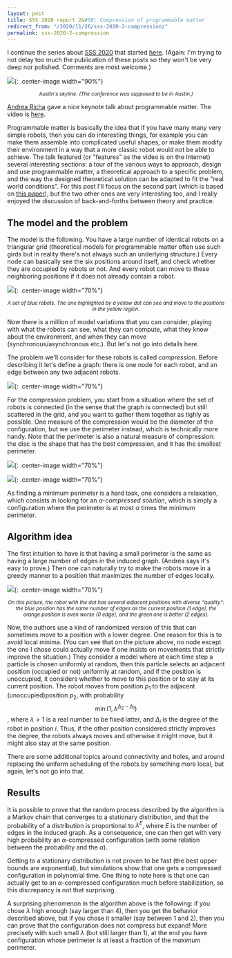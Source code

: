 ```yaml
---
layout: post
title: SSS 2020 report 2&#58; Compression of programmable matter
redirect_from: "/2020/11/26/sss-2020-2-compression/"
permalink: sss-2020-2-compression
---
```


I continue the series about 
[SSS 2020](http://www.cse.msu.edu/~sandeep/SSS2020/index.html) that started 
[here](https://discrete-notes.github.io/sss-2020-1-pulse-distribution).
(Again: I'm trying to not delay too much the publication of these 
posts so they won't be very deep nor polished. Comments are most welcome.)

![](assets/austin-2.png){: .center-image width="90%"}
<p align="center"><small><i>
Austin's skyline. (The conference was supposed to be in Austin.)
</i></small></p>

[Andrea Richa](http://www.public.asu.edu/~aricha/) gave a nice keynote talk 
about programmable matter. 
The video is [here](https://mediaspace.msu.edu/media/SSS+2020A+Day+1A+Keynote+1A+Algorithmic+Programmable+Matter+by+Andrea+Richa/1_deqp1n7k/189882373).


Programmable matter is basically the idea that if you have many many very simple
robots, then you can do interesting things, for example you can make them
assemble into complicated useful shapes, or make them modify their environment 
in a way that a more classic robot would not be able to achieve.
The talk featured (or "features" as the video is on the Internet) 
several interesting sections: a tour of the various ways to approach, design and 
use programmable matter, a theoretical approach to a specific problem, and the 
way the designed theoretical solution can be adapted to fit the "real world 
conditions". For this post I'll focus on the second part (which is based on 
[this paper](https://arxiv.org/pdf/1603.07991.pdf)), but the two other ones
are very interesting too, and I really enjoyed the discussion of back-and-forths
between theory and practice.

## The model and the problem

The model is the following. You have a large number of identical 
robots on a triangular
grid (theoretical models for programmable matter often use such girds but
in reality there's not always such an underlying structure.) Every node can 
basically see the six positions around itself, and check whether they are 
occupied by robots or not. And every robot can move to these neighboring 
positions if it does not already contain  a robot.

![](assets/compression-1.png){: .center-image width="70%"}
<p align="center"><small><i>
A set of blue robots. The one highlighted by a yellow dot can see and move to 
the positions in the yellow region. 
</i></small></p>

Now there is a million of model variations that you can consider, playing with 
what the robots can see, what they can compute, what they know about the 
environment, and when they can move (synchronous/asynchronous etc.). But let's 
not go into details here.

The problem we'll consider for these robots is called *compression*. 
Before describing it let's define a graph: there is one node for each robot, 
and an edge between any two adjacent robots.

![](assets/compression-2.png){: .center-image width="70%"}

For the compression problem, you start from a situation where the set of robots 
is connected (in the sense that the graph is connected) but 
still scattered in the grid, and you want to gather them together as tighly as 
possible. 
One measure of the compression would be the diameter of the configuration, but 
we use the perimeter instead, which is technically more handy. 
Note that the perimeter is also a natural measure of compression: the disc is 
the shape that has the best compression, and it has the smallest perimeter.

![](assets/compression-3-bis.png){: .center-image width="70%"}

![](assets/compression-4-bis.png){: .center-image width="70%"}

As finding a minimum perimeter is a hard task, one considers a relaxation, which 
consists in looking for an *$\alpha$-compressed solution*, which is simply a 
configuration where the perimeter is at most $\alpha$ times the minimum perimeter.

## Algorithm idea

The first intuition to have is that having a small perimeter is 
the same as having a large number of edges in the induced graph. (Andrea says 
it's easy to prove.) Then one can naturally try to make the robots move in a 
greedy manner to a position that maximizes the number of edges locally.

![](assets/compression-5.png){: .center-image width="70%"}
<p align="center"><small><i>
On this picture, the robot with the dot has several adjacent positions with 
diverse "quality": the blue position has the same number of edges as the current
position (1 edge), the orange position is even worse (0 edge), and the 
green one is better (2 edges).
</i></small></p>

Now, the authors use a kind of randomized version of this that can sometimes 
move to a position with a lower degree. One reason for this is to avoid local 
minima. (You can see that on the picture above, no node except the one I chose could
actually move if one insists on movements that strictly improve the situation.) 
They consider a model where at each time step a particle is chosen uniformly at 
random, then this particle selects an adjacent position (occupied or not) 
uniformly at random, and if the position is unoccupied, it considers whether to 
move to this position or to stay at its current position. 
The robot moves from position $p_1$ to the adjacent (unoccupied)position $p_2$, with 
probability $$\min(1,\lambda^{\Delta_2-\Delta_1})$$, 
where $\lambda>1$ is a real number to be fixed latter, and $\Delta_i$ is the 
degree of the robot in position $i$. Thus, if the other position considered 
strictly improves the degree, the robots always moves and otherwise it might 
move, but it might also stay at the same position. 

There are some additional topics around connectivity and holes, and 
around replacing the uniform scheduling of the robots by something more local, 
but again, let's not go into that. 

## Results

It is possible to prove that the random process described by the algorithm is a 
Markov chain that
converges to a stationary distribution, and that the probability of a 
distribution is proportional to $\lambda^E$, where $E$ is the number of edges 
in the induced graph.
As a consequence, one can then get with very high probability an
$\alpha$-compressed configuration (with some relation between the probability 
and the $\alpha$).

Getting to a stationary distribution is not proven to be fast (the best upper
bounds are exponential), but simulations show that one gets a compressed 
configuration in polynomial time. One thing to note here is that one can 
actually get to an $\alpha$-compressed configuration much before stabilization, 
so this discrepancy is not that surprising. 

A surprising phenomenon in the algorithm above is the following: if you chose 
$\lambda$ high enough (say larger than 4), then you get the behavior described 
above, but if you chose it smaller (say between 1 and 2), then you can prove 
that the configuration does not compress but expand! 
More precisely with such small $\lambda$ (but still larger than 1), at the end 
you have configuration whose perimeter is at least a fraction of the *maximum* 
perimeter.


 
 



